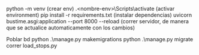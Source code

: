 python -m venv <nombre-env> (crear env)
.\<nombre-env>\Scripts\activate (activar environment)
pip install -r requirements.txt (instalar dependencias)
uvicorn bustime.asgi:application --port 8000 --reload (correr servidor, de manera que se actualice automaticamente con los cambios)

Poblar bd
python .\manage.py makemigrations
python .\manage.py migrate
correr load_stops.py

